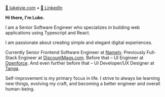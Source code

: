 [🌴 lukeivie.com](https://lukeivie.com)  • [💼 LinkedIn](https://linkedin.com/in/luke-ivie)

**Hi there, I'm Luke.** 

I am a Senior Software Engineer who specializes in building web applications using Typescript and React.

I am passionate about creating simple and elegant digital experiences.

Currently Senior Frontend Software Engineer at [Namely](https://namely.com). Previously Full-Stack Engineer at [DiscountMags.com](https://discountmags.com). Before that – UI Engineer at [Openforce](https://oforce.com). And even further before that – UI Developer/UX Designer at [Tanga](https://www.tanga.com/).

Self-improvement is my primary focus in life. I strive to always be learning new things, evolving my craft, and becoming a better engineer and overall human-being.
